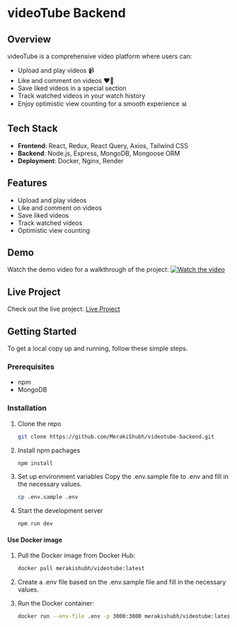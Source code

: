 # videoTube Backend

## Overview

videoTube is a comprehensive video platform where users can:

- Upload and play videos 📹
- Like and comment on videos ❤️💬
- Save liked videos in a special section
- Track watched videos in your watch history
- Enjoy optimistic view counting for a smooth experience 📊

## Tech Stack

- **Frontend**: React, Redux, React Query, Axios, Tailwind CSS
- **Backend**: Node.js, Express, MongoDB, Mongoose ORM
- **Deployment**: Docker, Nginx, Render

## Features

- Upload and play videos
- Like and comment on videos
- Save liked videos
- Track watched videos
- Optimistic view counting

## Demo

Watch the demo video for a walkthrough of the project:
[![Watch the video](./public/assets/video-thumbnail.jpg)](https://vimeo.com/982999217?share=copy)

## Live Project

Check out the live project: [Live Project](https://videotube.merakishubh.com)

## Getting Started

To get a local copy up and running, follow these simple steps.

### Prerequisites

- npm
- MongoDB

### Installation

1. Clone the repo
   ```sh
   git clone https://github.com/MerakiShubh/videotube-backend.git
   ```
2. Install npm pachages

   ```sh
   npm install

   ```

3. Set up environment variables
   Copy the .env.sample file to .env and fill in the necessary values.

   ```sh
   cp .env.sample .env

   ```

4. Start the development server
   ```sh
   npm run dev
   ```

#### Use Docker image

1. Pull the Docker image from Docker Hub:

   ```sh
   docker pull merakishubh/videotube:latest

   ```

2. Create a .env file based on the .env.sample file and fill in the necessary values.
3. Run the Docker container:
   ```sh
   docker run --env-file .env -p 3000:3000 merakishubh/videotube:latest
   ```
